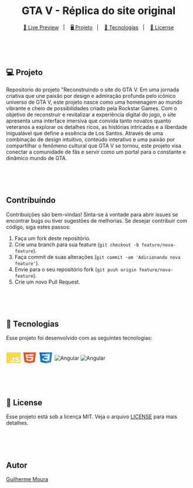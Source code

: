 <h1 align="center">
  GTA V - Réplica do site original
</h1>  

<p align="center">
  <a href="https://brunodorea.github.io/dio-pokedex/" target="_blank">🔗 Live Preview</a>&nbsp;&nbsp;&nbsp;|&nbsp;&nbsp;&nbsp;
  <a href="#-projeto">🖥️ Projeto</a>&nbsp;&nbsp;&nbsp;|&nbsp;&nbsp;&nbsp;
  <a href="#-tecnologias">🚀 Tecnologias</a>&nbsp;&nbsp;&nbsp;|&nbsp;&nbsp;&nbsp;
  <a href="#-license">📝 License</a>
</p>

<br><br><br>

## 💻 Projeto
Repositorio do projeto "Reconstruindo o site do GTA V.
Em uma jornada criativa que une paixão por design e admiração profunda pelo icônico universo de GTA V, este projeto nasce como uma homenagem ao mundo vibrante e cheio de possibilidades criado pela Rockstar Games. Com o objetivo de reconstruir e revitalizar a experiência digital do jogo, o site apresenta uma interface imersiva que convida tanto novatos quanto veteranos a explorar os detalhes ricos, as histórias intricadas e a liberdade inigualável que define a essência de Los Santos. Através de uma combinação de design intuitivo, conteúdo interativo e uma paixão por compartilhar o fenômeno cultural que GTA V se tornou, este projeto visa conectar a comunidade de fãs e servir como um portal para o constante e dinâmico mundo de GTA.

<br><br><br>
## Contribuíndo
Contribuições são bem-vindas! Sinta-se à vontade para abrir issues se encontrar bugs ou tiver sugestões de melhorias. Se desejar contribuir com código, siga estes passos:

1. Faça um fork deste repositório.
2. Crie uma branch para sua feature (`git checkout -b feature/nova-feature`).
3. Faça commit de suas alterações (`git commit -am 'Adicionando nova feature'`).
4. Envie para o seu repositório fork (`git push origin feature/nova-feature`).
5. Crie um novo Pull Request.

<br><br><br>

## 🚀 Tecnologias
Esse projeto foi desenvolvido com as seguintes tecnologias:

<div style="display: inline_block"><br>
  <img align="center" alt="Js" height="30" width="40" src="https://raw.githubusercontent.com/devicons/devicon/master/icons/javascript/javascript-plain.svg">
  <img align="center" alt="HTML" height="30" width="40" src="https://raw.githubusercontent.com/devicons/devicon/master/icons/html5/html5-original.svg">
  <img align="center" alt="CSS" height="30" width="40" src="https://raw.githubusercontent.com/devicons/devicon/master/icons/css3/css3-original.svg">
  <img align="center" alt="Angular" height="30" width="40" src="https://cdn.jsdelivr.net/gh/devicons/devicon@latest/icons/github/github-original.svg">
  <img align="center" alt="Angular" height="30" width="40" src="https://cdn.jsdelivr.net/gh/devicons/devicon@latest/icons/visualstudio/visualstudio-original.svg">    
</div>

<br><br><br>

## 📝 License
Esse projeto está sob a licença MIT. Veja o arquivo [LICENSE](LICENSE) para mais detalhes.

<br><br><br>
## Autor

[Guilherme Moura](https://github.com/sohgottes)
